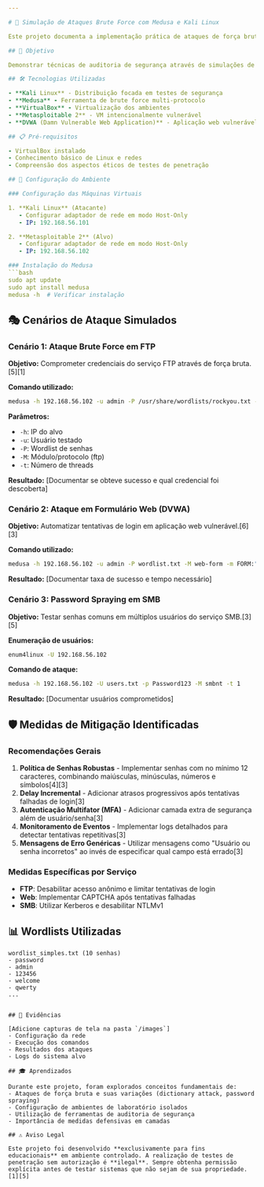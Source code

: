 ```yaml
---

# 🔐 Simulação de Ataques Brute Force com Medusa e Kali Linux

Este projeto documenta a implementação prática de ataques de força bruta em ambientes controlados, utilizando **Kali Linux** e a ferramenta **Medusa**, com foco em identificação de vulnerabilidades e recomendações de mitigação.[1][2]

## 🎯 Objetivo

Demonstrar técnicas de auditoria de segurança através de simulações de ataques brute force em diferentes serviços (FTP, Web Forms e SMB), utilizando ambientes vulneráveis para fins educacionais e aprendizado prático de medidas defensivas.[3][4]

## 🛠️ Tecnologias Utilizadas

- **Kali Linux** - Distribuição focada em testes de segurança
- **Medusa** - Ferramenta de brute force multi-protocolo
- **VirtualBox** - Virtualização dos ambientes
- **Metasploitable 2** - VM intencionalmente vulnerável
- **DVWA (Damn Vulnerable Web Application)** - Aplicação web vulnerável para testes

## 📋 Pré-requisitos

- VirtualBox instalado
- Conhecimento básico de Linux e redes
- Compreensão dos aspectos éticos de testes de penetração

## 🔧 Configuração do Ambiente

### Configuração das Máquinas Virtuais

1. **Kali Linux** (Atacante)
   - Configurar adaptador de rede em modo Host-Only
   - IP: 192.168.56.101

2. **Metasploitable 2** (Alvo)
   - Configurar adaptador de rede em modo Host-Only
   - IP: 192.168.56.102

### Instalação do Medusa
```bash
sudo apt update
sudo apt install medusa
medusa -h  # Verificar instalação
```

## 🎭 Cenários de Ataque Simulados

### Cenário 1: Ataque Brute Force em FTP

**Objetivo:** Comprometer credenciais do serviço FTP através de força bruta.[5][1]

**Comando utilizado:**
```bash
medusa -h 192.168.56.102 -u admin -P /usr/share/wordlists/rockyou.txt -M ftp -t 4
```

**Parâmetros:**
- `-h`: IP do alvo
- `-u`: Usuário testado
- `-P`: Wordlist de senhas
- `-M`: Módulo/protocolo (ftp)
- `-t`: Número de threads

**Resultado:** [Documentar se obteve sucesso e qual credencial foi descoberta]

### Cenário 2: Ataque em Formulário Web (DVWA)

**Objetivo:** Automatizar tentativas de login em aplicação web vulnerável.[6][3]

**Comando utilizado:**
```bash
medusa -h 192.168.56.102 -u admin -P wordlist.txt -M web-form -m FORM:"/dvwa/login.php" -t 2
```

**Resultado:** [Documentar taxa de sucesso e tempo necessário]

### Cenário 3: Password Spraying em SMB

**Objetivo:** Testar senhas comuns em múltiplos usuários do serviço SMB.[3][5]

**Enumeração de usuários:**
```bash
enum4linux -U 192.168.56.102
```

**Comando de ataque:**
```bash
medusa -h 192.168.56.102 -U users.txt -p Password123 -M smbnt -t 1
```

**Resultado:** [Documentar usuários comprometidos]

## 🛡️ Medidas de Mitigação Identificadas

### Recomendações Gerais
1. **Política de Senhas Robustas** - Implementar senhas com no mínimo 12 caracteres, combinando maiúsculas, minúsculas, números e símbolos[4][3]
2. **Delay Incremental** - Adicionar atrasos progressivos após tentativas falhadas de login[3]
3. **Autenticação Multifator (MFA)** - Adicionar camada extra de segurança além de usuário/senha[3]
4. **Monitoramento de Eventos** - Implementar logs detalhados para detectar tentativas repetitivas[3]
5. **Mensagens de Erro Genéricas** - Utilizar mensagens como "Usuário ou senha incorretos" ao invés de especificar qual campo está errado[3]

### Medidas Específicas por Serviço
- **FTP**: Desabilitar acesso anônimo e limitar tentativas de login
- **Web**: Implementar CAPTCHA após tentativas falhadas
- **SMB**: Utilizar Kerberos e desabilitar NTLMv1

## 📊 Wordlists Utilizadas

```
wordlist_simples.txt (10 senhas)
- password
- admin
- 123456
- welcome
- qwerty
...
```

```

## 📸 Evidências

[Adicione capturas de tela na pasta `/images`]
- Configuração da rede
- Execução dos comandos
- Resultados dos ataques
- Logs do sistema alvo

## 🎓 Aprendizados

Durante este projeto, foram explorados conceitos fundamentais de:
- Ataques de força bruta e suas variações (dictionary attack, password spraying)
- Configuração de ambientes de laboratório isolados
- Utilização de ferramentas de auditoria de segurança
- Importância de medidas defensivas em camadas

## ⚠️ Aviso Legal

Este projeto foi desenvolvido **exclusivamente para fins educacionais** em ambiente controlado. A realização de testes de penetração sem autorização é **ilegal**. Sempre obtenha permissão explícita antes de testar sistemas que não sejam de sua propriedade.[1][5]
